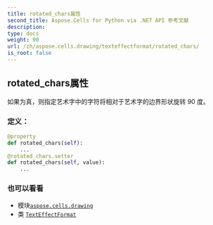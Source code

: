 ```yaml
---
title: rotated_chars属性
second_title: Aspose.Cells for Python via .NET API 参考文献
description:
type: docs
weight: 90
url: /zh/aspose.cells.drawing/texteffectformat/rotated_chars/
is_root: false
---
```

## rotated_chars属性

如果为真，则指定艺术字中的字符将相对于艺术字的边界形状旋转 90 度。
### 定义：
```python
@property
def rotated_chars(self):
    ...
@rotated_chars.setter
def rotated_chars(self, value):
    ...
```

### 也可以看看
* 模块[`aspose.cells.drawing`](../../)
* 类 [`TextEffectFormat`](/cells/python-net/zh/aspose.cells.drawing/texteffectformat)
